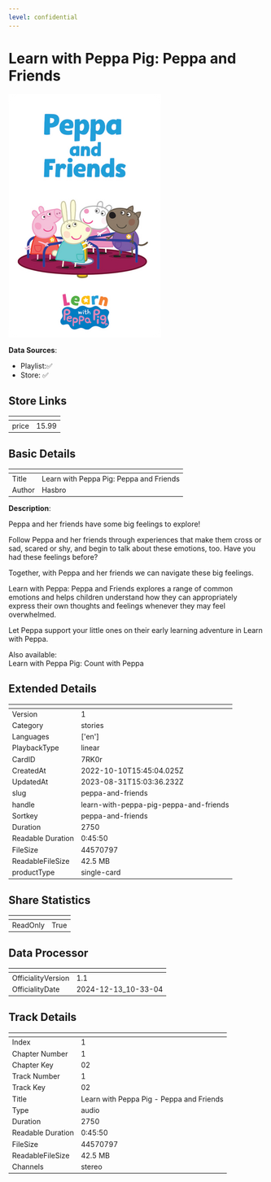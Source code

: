```yaml
---
level: confidential
---
```

# Learn with Peppa Pig: Peppa and Friends

![card_[7RK0r].png](../../img/cards/card_[7RK0r].png)

**Data Sources**: 

- Playlist:✅
- Store: ✅


## Store Links

| <!-- --> | <!-- --> |
| - | - |
| price | 15.99 |


## Basic Details

| <!-- --> | <!-- --> |
| - | - |
| Title | Learn with Peppa Pig: Peppa and Friends |
| Author | Hasbro |

**Description**:

Peppa and her friends have some big feelings to explore!    

Follow Peppa and her friends through experiences that make them cross or sad, scared or shy, and begin to talk about these emotions, too. Have you had these feelings before?    

Together, with Peppa and her friends we can navigate these big feelings.    

Learn with Peppa: Peppa and Friends explores a range of common emotions and helps children understand how they can appropriately express their own thoughts and feelings whenever they may feel overwhelmed.    

Let Peppa support your little ones on their early learning adventure in Learn with Peppa.    

Also available:  
Learn with Peppa Pig: Count with Peppa


## Extended Details

| <!-- --> | <!-- --> |
| - | - |
| Version | 1 |
| Category | stories |
| Languages | ['en'] |
| PlaybackType | linear |
| CardID | 7RK0r |
| CreatedAt | 2022-10-10T15:45:04.025Z |
| UpdatedAt | 2023-08-31T15:03:36.232Z |
| slug | peppa-and-friends |
| handle | learn-with-peppa-pig-peppa-and-friends |
| Sortkey | peppa-and-friends |
| Duration | 2750 |
| Readable Duration | 0:45:50 |
| FileSize | 44570797 |
| ReadableFileSize | 42.5 MB |
| productType | single-card |


## Share Statistics

| <!-- --> | <!-- --> |
| - | - |
| ReadOnly | True |


## Data Processor

| <!-- --> | <!-- --> |
| - | - |
| OfficialityVersion | 1.1
| OfficialityDate | 2024-12-13_10-33-04


## Track Details

| <!-- --> | <!-- --> |
| - | - |
| Index | 1 |
| Chapter Number | 1 |
| Chapter Key | 02 |
| Track Number | 1 |
| Track Key | 02 |
| Title | Learn with Peppa Pig - Peppa and Friends |
| Type | audio |
| Duration | 2750 |
| Readable Duration | 0:45:50 |
| FileSize | 44570797 |
| ReadableFileSize | 42.5 MB |
| Channels | stereo |

